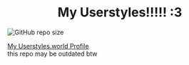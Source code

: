 <h1 align="center">My Userstyles!!!!! :3</h1>

![GitHub repo size](https://img.shields.io/github/repo-size/kingofcube/userstyles-that-i-made?logo=github&logoColor=white&labelColor=333)

[My Userstyles.world Profile](https://userstyles.world/user/thebisexual)\
this repo may be outdated btw
